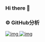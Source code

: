 ### Hi there 👋

<!--
**moreSunshine-hx/moreSunshine-hx** is a ✨ _special_ ✨ repository because its `README.md` (this file) appears on your GitHub profile.

Here are some ideas to get you started:

- 🔭 I’m currently working on ...
- 🌱 I’m currently learning ...
- 👯 I’m looking to collaborate on ...
- 🤔 I’m looking for help with ...
- 💬 Ask me about ...
- 📫 How to reach me: ...
- 😄 Pronouns: ...
- ⚡ Fun fact: ...
-->



### ⚙️ GitHub分析

[![img](https://camo.githubusercontent.com/1a75c350c45e137a536771456643134500995db7d4b089af19ef1b25ff42b137/68747470733a2f2f6769746875622d726561646d652d73746174732d65696768742d74686574612e76657263656c2e6170702f6170693f757365726e616d653d415653313530382673686f775f69636f6e733d74727565267468656d653d616c676f6c696126696e636c7564655f616c6c5f636f6d6d6974733d7472756526636f756e745f707269766174653d74727565) ![img](https://camo.githubusercontent.com/0895e327d2dd627b74b25f97c5152c92c6207cd035ddaf456053cc271eec40dd/68747470733a2f2f6769746875622d726561646d652d73746174732d65696768742d74686574612e76657263656c2e6170702f6170692f746f702d6c616e67732f3f757365726e616d653d41565331353038266c61796f75743d636f6d70616374266c616e67735f636f756e743d38267468656d653d616c676f6c6961)](https://github.com/moreSunshine-hx)
